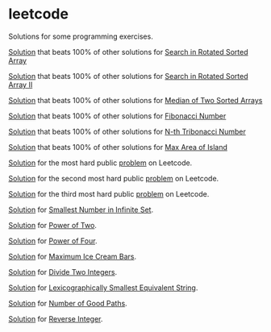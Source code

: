 # leetcode
Solutions for some programming exercises.

[Solution](app/src/main/java/SearchRotatedArray.java) that beats 100% of other solutions for [Search in Rotated Sorted Array](https://leetcode.com/problems/search-in-rotated-sorted-array/description/)

[Solution](app/src/main/java/SortedArrayII.java) that beats 100% of other solutions for [Search in Rotated Sorted Array II](https://leetcode.com/problems/search-in-rotated-sorted-array-ii/description/)

[Solution](app/src/main/java/MedianSortedArrays.java) that beats 100% of other solutions for [Median of Two Sorted Arrays](https://leetcode.com/problems/median-of-two-sorted-arrays/)

[Solution](app/src/main/java/Fibonacci.java) that beats 100% of other solutions for [Fibonacci Number](https://leetcode.com/problems/fibonacci-number/)

[Solution](app/src/main/java/Tribonacci.java) that beats 100% of other solutions for [N-th Tribonacci Number](https://leetcode.com/problems/n-th-tribonacci-number/)

[Solution](app/src/main/java/MaxAreaOfIsland.java) that beats 100% of other solutions for [Max Area of Island](https://leetcode.com/problems/max-area-of-island/)

[Solution](app/src/main/java/MaxLine.java) for the most hard public [problem](https://leetcode.com/problems/max-points-on-a-line/) on Leetcode.

[Solution](app/src/main/java/WildMatch.java) for the second most hard public [problem](https://leetcode.com/problems/wildcard-matching/) on Leetcode.

[Solution](app/src/main/java/RegExMatch.java) for the third most hard public [problem](https://leetcode.com/problems/regular-expression-matching) on Leetcode.

[Solution](app/src/main/java/SmallestInfiniteSet.java) for [Smallest Number in Infinite Set](https://leetcode.com/problems/smallest-number-in-infinite-set/).

[Solution](app/src/main/java/com/alexeyshurygin/IsPowerOfTwo.java) for [Power of Two](https://leetcode.com/problems/power-of-two/).

[Solution](app/src/main/java/IsPowerOfFour.java) for [Power of Four](https://leetcode.com/problems/power-of-four/).

[Solution](app/src/main/java/MaximumIceCreamBars.java) for [Maximum Ice Cream Bars](https://leetcode.com/problems/maximum-ice-cream-bars).

[Solution](app/src/main/java/DivideTwoIntegers.java) for [Divide Two Integers](https://leetcode.com/problems/divide-two-integers).

[Solution](app/src/main/java/LexicographicallySmallestEquivalentString.java) for [Lexicographically Smallest Equivalent String](https://leetcode.com/problems/lexicographically-smallest-equivalent-string).

[Solution](app/src/main/java/NumberOfGoodPaths.java) for [Number of Good Paths](https://leetcode.com/problems/number-of-good-paths/).

[Solution](app/src/main/java/ReverseInteger.java) for [Reverse Integer](https://leetcode.com/problems/reverse-integer/).
